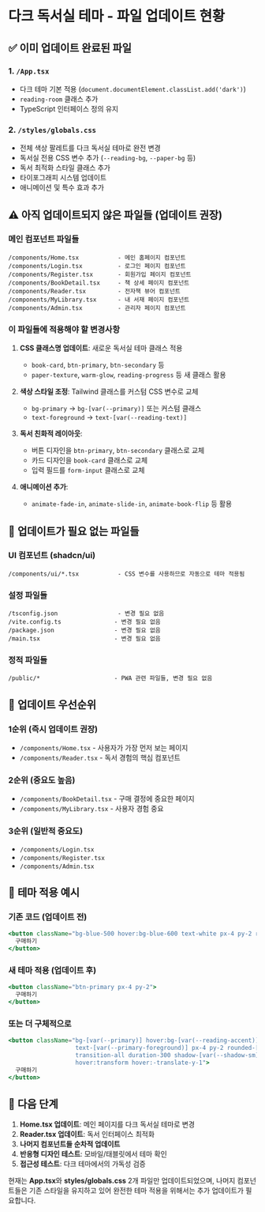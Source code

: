 # 다크 독서실 테마 - 파일 업데이트 현황

## ✅ 이미 업데이트 완료된 파일

### 1. `/App.tsx`
- 다크 테마 기본 적용 (`document.documentElement.classList.add('dark')`)
- `reading-room` 클래스 추가
- TypeScript 인터페이스 정의 유지

### 2. `/styles/globals.css`
- 전체 색상 팔레트를 다크 독서실 테마로 완전 변경
- 독서실 전용 CSS 변수 추가 (`--reading-bg`, `--paper-bg` 등)
- 독서 최적화 스타일 클래스 추가
- 타이포그래피 시스템 업데이트
- 애니메이션 및 특수 효과 추가

## ⚠️ 아직 업데이트되지 않은 파일들 (업데이트 권장)

### 메인 컴포넌트 파일들
```
/components/Home.tsx           - 메인 홈페이지 컴포넌트
/components/Login.tsx          - 로그인 페이지 컴포넌트  
/components/Register.tsx       - 회원가입 페이지 컴포넌트
/components/BookDetail.tsx     - 책 상세 페이지 컴포넌트
/components/Reader.tsx         - 전자책 뷰어 컴포넌트
/components/MyLibrary.tsx      - 내 서재 페이지 컴포넌트
/components/Admin.tsx          - 관리자 페이지 컴포넌트
```

### 이 파일들에 적용해야 할 변경사항
1. **CSS 클래스명 업데이트**: 새로운 독서실 테마 클래스 적용
   - `book-card`, `btn-primary`, `btn-secondary` 등
   - `paper-texture`, `warm-glow`, `reading-progress` 등 새 클래스 활용

2. **색상 스타일 조정**: Tailwind 클래스를 커스텀 CSS 변수로 교체
   - `bg-primary` → `bg-[var(--primary)]` 또는 커스텀 클래스
   - `text-foreground` → `text-[var(--reading-text)]`

3. **독서 친화적 레이아웃**: 
   - 버튼 디자인을 `btn-primary`, `btn-secondary` 클래스로 교체
   - 카드 디자인을 `book-card` 클래스로 교체
   - 입력 필드를 `form-input` 클래스로 교체

4. **애니메이션 추가**:
   - `animate-fade-in`, `animate-slide-in`, `animate-book-flip` 등 활용

## 🔧 업데이트가 필요 없는 파일들

### UI 컴포넌트 (shadcn/ui)
```
/components/ui/*.tsx           - CSS 변수를 사용하므로 자동으로 테마 적용됨
```

### 설정 파일들
```
/tsconfig.json                 - 변경 필요 없음
/vite.config.ts               - 변경 필요 없음
/package.json                 - 변경 필요 없음
/main.tsx                     - 변경 필요 없음
```

### 정적 파일들
```
/public/*                     - PWA 관련 파일들, 변경 필요 없음
```

## 📝 업데이트 우선순위

### 1순위 (즉시 업데이트 권장)
- `/components/Home.tsx` - 사용자가 가장 먼저 보는 페이지
- `/components/Reader.tsx` - 독서 경험의 핵심 컴포넌트

### 2순위 (중요도 높음)
- `/components/BookDetail.tsx` - 구매 결정에 중요한 페이지
- `/components/MyLibrary.tsx` - 사용자 경험 중요

### 3순위 (일반적 중요도)
- `/components/Login.tsx`
- `/components/Register.tsx`
- `/components/Admin.tsx`

## 🎨 테마 적용 예시

### 기존 코드 (업데이트 전)
```jsx
<button className="bg-blue-500 hover:bg-blue-600 text-white px-4 py-2 rounded">
  구매하기
</button>
```

### 새 테마 적용 (업데이트 후)
```jsx
<button className="btn-primary px-4 py-2">
  구매하기
</button>
```

### 또는 더 구체적으로
```jsx
<button className="bg-[var(--primary)] hover:bg-[var(--reading-accent)] 
                   text-[var(--primary-foreground)] px-4 py-2 rounded-[var(--radius-md)]
                   transition-all duration-300 shadow-[var(--shadow-sm)] hover:shadow-[var(--shadow-warm)]
                   hover:transform hover:-translate-y-1">
  구매하기
</button>
```

## 🚀 다음 단계

1. **Home.tsx 업데이트**: 메인 페이지를 다크 독서실 테마로 변경
2. **Reader.tsx 업데이트**: 독서 인터페이스 최적화
3. **나머지 컴포넌트들 순차적 업데이트**
4. **반응형 디자인 테스트**: 모바일/태블릿에서 테마 확인
5. **접근성 테스트**: 다크 테마에서의 가독성 검증

현재는 **App.tsx**와 **styles/globals.css** 2개 파일만 업데이트되었으며,
나머지 컴포넌트들은 기존 스타일을 유지하고 있어 완전한 테마 적용을 위해서는
추가 업데이트가 필요합니다.